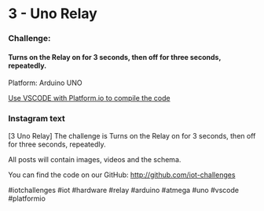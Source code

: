 # 3 - Uno Relay
### Challenge:
#### Turns on the Relay on for 3 seconds, then off for three seconds, repeatedly.

Platform: Arduino UNO

[Use VSCODE with Platform.io to compile the code](https://platformio.org/?ref=iotchallenges)

### Instagram text

[3 Uno Relay]
The challenge is Turns on the Relay on for 3 seconds, then off for three seconds, repeatedly.

All posts will contain images, videos and the schema.

You can find the code on our GitHub:
http://github.com/iot-challenges

#iotchallenges #iot #hardware #relay #arduino #atmega #uno #vscode #platformio
